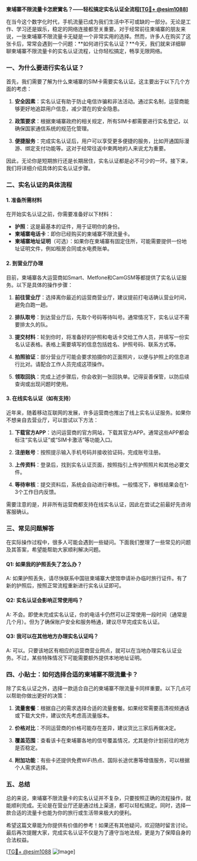 **柬埔寨不限流量卡怎麽實名？——轻松搞定实名认证全流程[[TG💪+ @esim1088](https://t.me/s/esim1088)]**

在当今这个数字化时代，手机流量已成为我们生活中不可或缺的一部分。无论是工作、学习还是娱乐，稳定的网络连接都至关重要。对于经常前往柬埔寨的朋友来说，一张柬埔寨不限流量卡无疑是一个非常实用的选择。然而，许多人在购买了这张卡后，常常会遇到一个问题：**如何进行实名认证？**今天，我们就来详细聊聊柬埔寨不限流量卡的实名认证流程，让你轻松搞定，畅享无限网络。

### 一、为什么要进行实名认证？

首先，我们需要了解为什么柬埔寨的SIM卡需要实名认证。这主要出于以下几个方面的考虑：

1. **安全因素**：实名认证有助于防止电信诈骗和非法活动。通过实名制，运营商能够更好地追踪用户信息，减少潜在的安全隐患。
   
2. **政策要求**：根据柬埔寨政府的相关规定，所有SIM卡都需要进行实名登记，以确保国家通信系统的规范化管理。

3. **便捷服务**：完成实名认证后，用户可以享受更多便捷的服务，比如开通国际漫游、绑定支付功能等。这对于经常往返中柬两地的人来说尤为重要。

因此，无论你是短期旅行还是长期居住，实名认证都是必不可少的一环。接下来，我们将详细介绍具体的实名认证步骤。

### 二、实名认证的具体流程

#### 1. 准备所需材料

在开始实名认证之前，你需要准备好以下材料：

- **护照**：这是最基本的证件，用于证明你的身份。
- **柬埔寨电话卡**：即你已经购买的柬埔寨不限流量卡。
- **柬埔寨地址证明**（可选）：如果你在柬埔寨有固定住所，可能需要提供一份地址证明文件，例如租房合同或水电费账单。

#### 2. 到营业厅办理

目前，柬埔寨各大运营商如Smart、Metfone和CamGSM等都提供了实名认证服务。以下是具体的操作步骤：

1. **前往营业厅**：选择离你最近的运营商营业厅，建议提前打电话确认营业时间，避免白跑一趟。
   
2. **排队取号**：到达营业厅后，先取个号码等待叫号。通常情况下，实名认证不需要排太久的队。

3. **提交材料**：轮到你时，将准备好的护照和电话卡交给工作人员，并填写一份实名认证表格。表格上需要填写的信息包括姓名、护照号码、联系方式等。

4. **拍照验证**：部分营业厅可能会要求拍摄你的正面照片，以便与护照上的信息进行比对。请配合工作人员完成这项操作。

5. **领取回执**：完成上述步骤后，你会收到一张回执单。记得妥善保管，以防后续查询或出现问题时使用。

#### 3. 在线实名认证（如有支持）

近年来，随着移动互联网的发展，许多运营商也推出了线上实名认证服务。如果你不想亲自去营业厅，可以尝试以下方法：

1. **下载官方APP**：访问运营商的官方网站，下载其官方APP。通常这些APP都会标注“实名认证”或“SIM卡激活”等功能入口。

2. **注册账号**：按照提示输入手机号码并接收验证码，完成账号注册。

3. **上传资料**：登录后，找到实名认证页面，按照指引上传护照照片和其他必要文件。

4. **等待审核**：提交资料后，系统会自动进行审核。一般情况下，审核结果会在1-3个工作日内反馈。

需要注意的是，并非所有运营商都支持在线实名认证，因此在尝试之前最好先咨询客服确认。

### 三、常见问题解答

在实际操作过程中，很多人可能会遇到一些疑问。下面我们整理了一些常见的问题及其答案，希望能帮助大家顺利解决问题。

#### Q1: 如果我的护照丢失了怎么办？

A: 如果护照丢失，请尽快联系中国驻柬埔寨大使馆申请补办临时旅行证件。有了新的护照后，按照正常流程重新进行实名认证即可。

#### Q2: 实名认证会影响正常使用吗？

A: 不会。即使未完成实名认证，你的电话卡仍然可以正常使用一段时间（通常是几个月）。但为了确保账户安全和服务畅通，建议尽早完成实名认证。

#### Q3: 我可以在其他地方办理实名认证吗？

A: 可以。只要该地区有相应的运营商营业网点，就可以在当地办理实名认证业务。不过，某些特殊情况下可能需要额外提供本地地址证明。

### 四、小贴士：如何选择合适的柬埔寨不限流量卡？

除了实名认证之外，选择一款适合自己的柬埔寨不限流量卡同样重要。以下几点可以帮助你做出更好的决策：

1. **流量套餐**：根据自己的需求选择合适的流量套餐。如果经常需要高清视频通话或下载大文件，建议优先考虑高流量版本。

2. **价格对比**：不同运营商的价格可能存在差异，建议货比三家后再做决定。

3. **覆盖范围**：查看该卡在柬埔寨各地的信号覆盖情况，尤其是你计划前往的地方是否稳定。

4. **附加功能**：有些卡还提供免费WiFi热点、国际长途优惠等增值服务，可以根据个人需求选择。

### 五、总结

总的来说，柬埔寨不限流量卡的实名认证并不复杂，只要按照正确的流程操作，就能顺利完成。无论是在营业厅还是通过线上渠道，都可以轻松搞定。同时，选择一款合适的流量卡也能为你的旅行或生活带来极大的便利。

希望这篇文章能为你提供有价值的参考！如果还有其他疑问，欢迎随时留言讨论。最后再次提醒大家，完成实名认证不仅是为了遵守当地法规，更是为了保障自身的合法权益。

[[TG💪+ @esim1088](https://t.me/s/esim1088) ![Image](https://i.postimg.cc/4NQfJmqS/Snipaste-2025-05-13-00-14-12.png)]